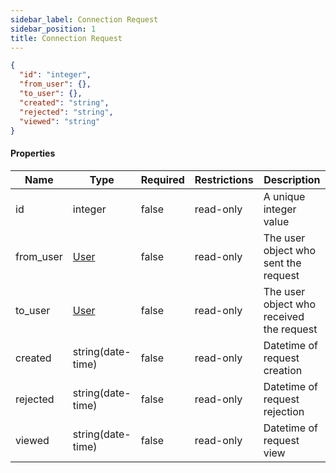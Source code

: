 ```yaml
---
sidebar_label: Connection Request
sidebar_position: 1
title: Connection Request
---
```


```json
{
  "id": "integer",
  "from_user": {},
  "to_user": {},
  "created": "string",
  "rejected": "string",
  "viewed": "string"
}

```

#### Properties

|Name|Type|Required|Restrictions| Description                              |
|---|---|---|---|------------------------------------------|
|id|integer|false|read-only| A unique integer value                   |
|from_user|[User](/docs/apireference/v2/schemas/user)|false|read-only| The user object who sent the request     |
|to_user|[User](/docs/apireference/v2/schemas/user)|false|read-only| The user object who received the request |
|created|string(date-time)|false|read-only| Datetime of request creation             |
|rejected|string(date-time)|false|read-only| Datetime of request rejection            |
|viewed|string(date-time)|false|read-only| Datetime of request view                 |
